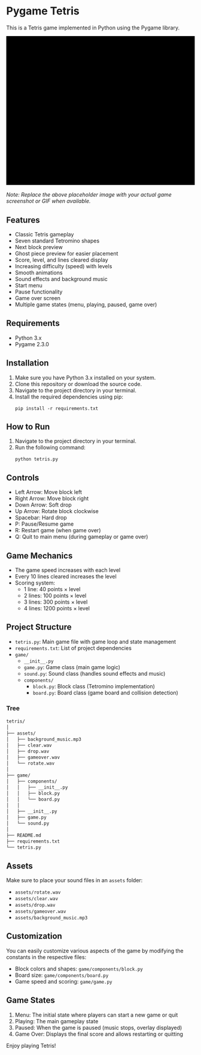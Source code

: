 # Pygame Tetris

This is a Tetris game implemented in Python using the Pygame library.

![Tetris Game Demo](https://github.com/tobecrazy/GamesAI/blob/main/assets/Game%20demo.gif "Snapshot")

*Note: Replace the above placeholder image with your actual game screenshot or GIF when available.*

## Features

- Classic Tetris gameplay
- Seven standard Tetromino shapes
- Next block preview
- Ghost piece preview for easier placement
- Score, level, and lines cleared display
- Increasing difficulty (speed) with levels
- Smooth animations
- Sound effects and background music
- Start menu
- Pause functionality
- Game over screen
- Multiple game states (menu, playing, paused, game over)

## Requirements

- Python 3.x
- Pygame 2.3.0

## Installation

1. Make sure you have Python 3.x installed on your system.
2. Clone this repository or download the source code.
3. Navigate to the project directory in your terminal.
4. Install the required dependencies using pip:
   ```
   pip install -r requirements.txt
   ```

## How to Run

1. Navigate to the project directory in your terminal.
2. Run the following command:
   ```
   python tetris.py
   ```

## Controls

- Left Arrow: Move block left
- Right Arrow: Move block right
- Down Arrow: Soft drop
- Up Arrow: Rotate block clockwise
- Spacebar: Hard drop
- P: Pause/Resume game
- R: Restart game (when game over)
- Q: Quit to main menu (during gameplay or game over)

## Game Mechanics

- The game speed increases with each level
- Every 10 lines cleared increases the level
- Scoring system:
  * 1 line: 40 points × level
  * 2 lines: 100 points × level
  * 3 lines: 300 points × level
  * 4 lines: 1200 points × level

## Project Structure

- `tetris.py`: Main game file with game loop and state management
- `requirements.txt`: List of project dependencies
- `game/`
  - `__init__.py`
  - `game.py`: Game class (main game logic)
  - `sound.py`: Sound class (handles sound effects and music)
  - `components/`
    - `block.py`: Block class (Tetromino implementation)
    - `board.py`: Board class (game board and collision detection)

### Tree

```
tetris/
│
├── assets/
│   ├── background_music.mp3
│   ├── clear.wav
│   ├── drop.wav
│   ├── gameover.wav
│   └── rotate.wav
│
├── game/
│   ├── components/
│   │   ├── __init__.py
│   │   ├── block.py
│   │   └── board.py
│   │
│   ├── __init__.py
│   ├── game.py
│   └── sound.py
│
├── README.md
├── requirements.txt
└── tetris.py
```


## Assets

Make sure to place your sound files in an `assets` folder:

- `assets/rotate.wav`
- `assets/clear.wav`
- `assets/drop.wav`
- `assets/gameover.wav`
- `assets/background_music.mp3`

## Customization

You can easily customize various aspects of the game by modifying the constants in the respective files:

- Block colors and shapes: `game/components/block.py`
- Board size: `game/components/board.py`
- Game speed and scoring: `game/game.py`

## Game States

1. Menu: The initial state where players can start a new game or quit
2. Playing: The main gameplay state
3. Paused: When the game is paused (music stops, overlay displayed)
4. Game Over: Displays the final score and allows restarting or quitting

Enjoy playing Tetris!